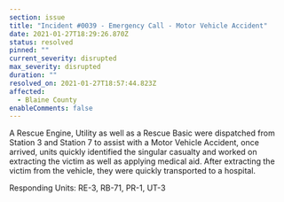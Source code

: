 ```yaml
---
section: issue
title: "Incident #0039 - Emergency Call - Motor Vehicle Accident"
date: 2021-01-27T18:29:26.870Z
status: resolved
pinned: ""
current_severity: disrupted
max_severity: disrupted
duration: ""
resolved_on: 2021-01-27T18:57:44.823Z
affected:
  - Blaine County
enableComments: false
---
```

A Rescue Engine, Utility as well as a Rescue Basic were dispatched from Station 3 and Station 7 to assist with a Motor Vehicle Accident, once arrived, units quickly identified the singular casualty and worked on extracting the victim as well as applying medical aid. After extracting the victim from the vehicle, they were quickly transported to a hospital.

Responding Units: RE-3, RB-71, PR-1, UT-3